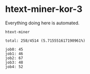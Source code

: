 # htext-miner-kor-3

Everything doing here is automated.

```
htext-miner

total: 258/4514 (5.715551617190961%)

job0: 45
job1: 46
job2: 67
job3: 48
job4: 52
```